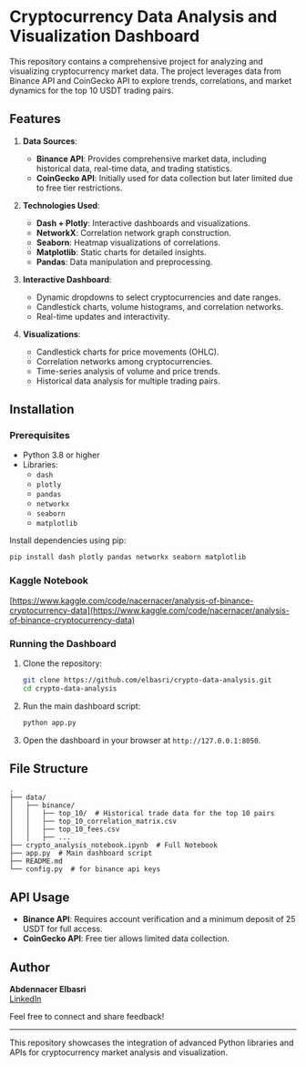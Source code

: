 # Cryptocurrency Data Analysis and Visualization Dashboard

This repository contains a comprehensive project for analyzing and visualizing cryptocurrency market data. The project leverages data from Binance API and CoinGecko API to explore trends, correlations, and market dynamics for the top 10 USDT trading pairs. 

## Features

1. **Data Sources**:
   - **Binance API**: Provides comprehensive market data, including historical data, real-time data, and trading statistics.
   - **CoinGecko API**: Initially used for data collection but later limited due to free tier restrictions.

2. **Technologies Used**:
   - **Dash + Plotly**: Interactive dashboards and visualizations.
   - **NetworkX**: Correlation network graph construction.
   - **Seaborn**: Heatmap visualizations of correlations.
   - **Matplotlib**: Static charts for detailed insights.
   - **Pandas**: Data manipulation and preprocessing.

3. **Interactive Dashboard**:
   - Dynamic dropdowns to select cryptocurrencies and date ranges.
   - Candlestick charts, volume histograms, and correlation networks.
   - Real-time updates and interactivity.

4. **Visualizations**:
   - Candlestick charts for price movements (OHLC).
   - Correlation networks among cryptocurrencies.
   - Time-series analysis of volume and price trends.
   - Historical data analysis for multiple trading pairs.

## Installation

### Prerequisites
- Python 3.8 or higher
- Libraries:
  - `dash`
  - `plotly`
  - `pandas`
  - `networkx`
  - `seaborn`
  - `matplotlib`

Install dependencies using pip:
```bash
pip install dash plotly pandas networkx seaborn matplotlib
```
### Kaggle Notebook
[https://www.kaggle.com/code/nacernacer/analysis-of-binance-cryptocurrency-data](https://www.kaggle.com/code/nacernacer/analysis-of-binance-cryptocurrency-data)


### Running the Dashboard
1. Clone the repository:
   ```bash
   git clone https://github.com/elbasri/crypto-data-analysis.git
   cd crypto-data-analysis
   ```
2. Run the main dashboard script:
   ```bash
   python app.py
   ```
3. Open the dashboard in your browser at `http://127.0.0.1:8050`.

## File Structure
```
.
├── data/
│   ├── binance/
│   │   ├── top_10/  # Historical trade data for the top 10 pairs
│   │   ├── top_10_correlation_matrix.csv
│   │   ├── top_10_fees.csv
│   │   ├── ...
├── crypto_analysis_notebook.ipynb  # Full Notebook
├── app.py  # Main dashboard script
├── README.md
└── config.py  # for binance api keys
```

## API Usage

- **Binance API**: Requires account verification and a minimum deposit of 25 USDT for full access.
- **CoinGecko API**: Free tier allows limited data collection.

## Author

**Abdennacer Elbasri**  
[LinkedIn](https://www.linkedin.com/in/elbasri)

Feel free to connect and share feedback!

---

This repository showcases the integration of advanced Python libraries and APIs for cryptocurrency market analysis and visualization.
